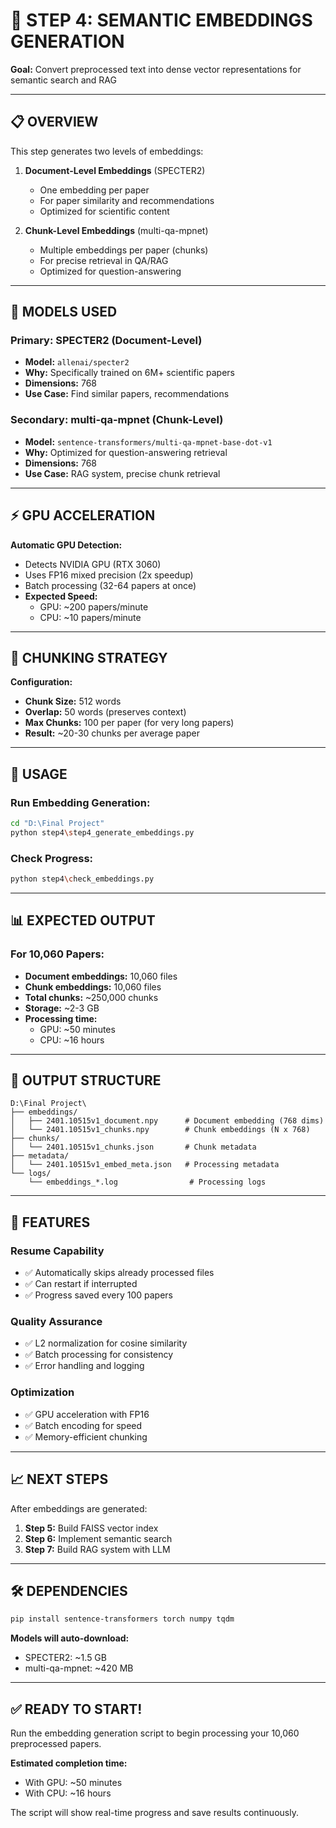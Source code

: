 # 🚀 STEP 4: SEMANTIC EMBEDDINGS GENERATION

**Goal:** Convert preprocessed text into dense vector representations for semantic search and RAG

---

## 📋 OVERVIEW

This step generates two levels of embeddings:

1. **Document-Level Embeddings** (SPECTER2)
   - One embedding per paper
   - For paper similarity and recommendations
   - Optimized for scientific content

2. **Chunk-Level Embeddings** (multi-qa-mpnet)
   - Multiple embeddings per paper (chunks)
   - For precise retrieval in QA/RAG
   - Optimized for question-answering

---

## 🎯 MODELS USED

### **Primary: SPECTER2 (Document-Level)**
- **Model:** `allenai/specter2`
- **Why:** Specifically trained on 6M+ scientific papers
- **Dimensions:** 768
- **Use Case:** Find similar papers, recommendations

### **Secondary: multi-qa-mpnet (Chunk-Level)**
- **Model:** `sentence-transformers/multi-qa-mpnet-base-dot-v1`
- **Why:** Optimized for question-answering retrieval
- **Dimensions:** 768
- **Use Case:** RAG system, precise chunk retrieval

---

## ⚡ GPU ACCELERATION

**Automatic GPU Detection:**
- Detects NVIDIA GPU (RTX 3060)
- Uses FP16 mixed precision (2x speedup)
- Batch processing (32-64 papers at once)
- **Expected Speed:**
  - GPU: ~200 papers/minute
  - CPU: ~10 papers/minute

---

## 📐 CHUNKING STRATEGY

**Configuration:**
- **Chunk Size:** 512 words
- **Overlap:** 50 words (preserves context)
- **Max Chunks:** 100 per paper (for very long papers)
- **Result:** ~20-30 chunks per average paper

---

## 🚀 USAGE

### **Run Embedding Generation:**
```bash
cd "D:\Final Project"
python step4\step4_generate_embeddings.py
```

### **Check Progress:**
```bash
python step4\check_embeddings.py
```

---

## 📊 EXPECTED OUTPUT

### **For 10,060 Papers:**
- **Document embeddings:** 10,060 files
- **Chunk embeddings:** 10,060 files
- **Total chunks:** ~250,000 chunks
- **Storage:** ~2-3 GB
- **Processing time:**
  - GPU: ~50 minutes
  - CPU: ~16 hours

---

## 📁 OUTPUT STRUCTURE

```
D:\Final Project\
├── embeddings/
│   ├── 2401.10515v1_document.npy      # Document embedding (768 dims)
│   └── 2401.10515v1_chunks.npy        # Chunk embeddings (N x 768)
├── chunks/
│   └── 2401.10515v1_chunks.json       # Chunk metadata
├── metadata/
│   └── 2401.10515v1_embed_meta.json   # Processing metadata
└── logs/
    └── embeddings_*.log                # Processing logs
```

---

## 🎯 FEATURES

### **Resume Capability**
- ✅ Automatically skips already processed files
- ✅ Can restart if interrupted
- ✅ Progress saved every 100 papers

### **Quality Assurance**
- ✅ L2 normalization for cosine similarity
- ✅ Batch processing for consistency
- ✅ Error handling and logging

### **Optimization**
- ✅ GPU acceleration with FP16
- ✅ Batch encoding for speed
- ✅ Memory-efficient chunking

---

## 📈 NEXT STEPS

After embeddings are generated:

1. **Step 5:** Build FAISS vector index
2. **Step 6:** Implement semantic search
3. **Step 7:** Build RAG system with LLM

---

## 🛠️ DEPENDENCIES

```bash
pip install sentence-transformers torch numpy tqdm
```

**Models will auto-download:**
- SPECTER2: ~1.5 GB
- multi-qa-mpnet: ~420 MB

---

## ✅ READY TO START!

Run the embedding generation script to begin processing your 10,060 preprocessed papers.

**Estimated completion time:** 
- With GPU: ~50 minutes
- With CPU: ~16 hours

The script will show real-time progress and save results continuously.

